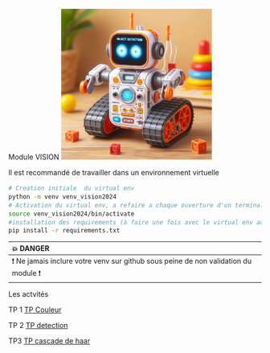 Module VISION
<img src="img/th.jpeg" height="300">

Il est recommandé de travailler dans un environnement virtuelle 

``` bash
# Creation initiale  du virtual env
python -m venv venv_vision2024
# Activation du virtual env, a refaire a chaque ouverture d'un terminal
source venv_vision2024/bin/activate
#installation des requirements (à faire une fois avec le virtual env activé)
pip install -r requirements.txt
````

| :boom: DANGER              |
|:---------------------------|
| :exclamation: Ne jamais inclure votre venv sur github sous peine de non validation du module  :exclamation:|


Les actvités

TP 1 [TP Couleur ](TP_couleur.md)

TP 2 [TP detection ](TP_detection.md)

TP3 [TP cascade de haar](TP_cascade_de_haar.md)
